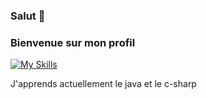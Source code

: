 ### Salut 👋

### Bienvenue sur mon profil
[![My Skills](https://skillicons.dev/icons?i=js,html,css,cs,java)](https://skillicons.dev)

J'apprends actuellement le java et le c-sharp
<!--
**Niinjaaa/Niinjaaa** is a ✨ _special_ ✨ repository because its `README.md` (this file) appears on your GitHub profile.

Here are some ideas to get you started:

- 🔭 I’m currently working on ...
- 🌱 I’m currently learning ...
- 👯 I’m looking to collaborate on ...
- 🤔 I’m looking for help with ...
- 💬 Ask me about ...
- 📫 How to reach me: ...
- 😄 Pronouns: ...
- ⚡ Fun fact: ...
-->
